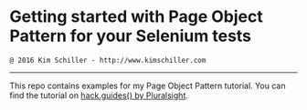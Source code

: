 # Getting started with Page Object Pattern for your Selenium tests
    @ 2016 Kim Schiller - http://www.kimschiller.com
------------------------------------------------------------------
This repo contains examples for my Page Object Pattern tutorial.
You can find the tutorial on [hack.guides() by Pluralsight](https://www.pluralsight.com/guides/getting-started-with-page-object-pattern-for-your-selenium-tests).

